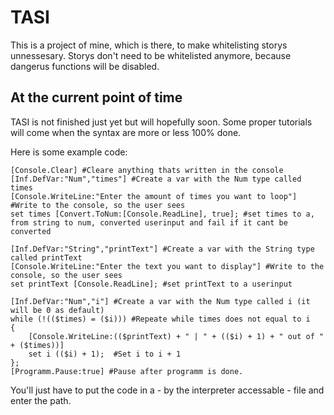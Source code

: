 # TASI
This is a project of mine, which is there, to make whitelisting storys unnessesary. Storys don't need to be whitelisted anymore, because dangerus functions will be disabled.

## At the current point of time
TASI is not finished just yet but will hopefully soon. Some proper tutorials will come when the syntax are more or less 100% done.


Here is some example code:

```
[Console.Clear] #Cleare anything thats written in the console
[Inf.DefVar:"Num","times"] #Create a var with the Num type called times
[Console.WriteLine:"Enter the amount of times you want to loop"] #Write to the console, so the user sees
set times [Convert.ToNum:[Console.ReadLine], true]; #set times to a, from string to num, converted userinput and fail if it cant be converted

[Inf.DefVar:"String","printText"] #Create a var with the String type called printText
[Console.WriteLine:"Enter the text you want to display"] #Write to the console, so the user sees
set printText [Console.ReadLine]; #set printText to a userinput

[Inf.DefVar:"Num","i"] #Create a var with the Num type called i (it will be 0 as default)
while (!(($times) = ($i))) #Repeate while times does not equal to i
{
    [Console.WriteLine:(($printText) + " | " + (($i) + 1) + " out of " + ($times))]
    set i (($i) + 1);  #Set i to i + 1
}; 
[Programm.Pause:true] #Pause after programm is done.
```
You'll just have to put the code in a - by the interpreter accessable - file and enter the path.

